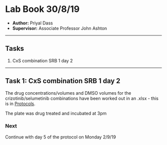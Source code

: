 # Lab Book 30/8/19
- **Author:** Priyal Dass
- **Supervisor:** Associate Professor John Ashton
------------------------------------------------------------------
## Tasks

1. CxS combination SRB 1 day 2

------------------------------------------------------------------
## Task 1: CxS combination SRB 1 day 2

The drug concentrations/volumes and DMSO volumes for the crizotinib/selumetinib combinations have been worked out in an .xlsx - this is in [Protocols](../PD_Lab_book/Protocols).

The plate was drug treated and incubated at 3pm

### Next
Continue with day 5 of the protocol on Monday 2/9/19
